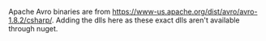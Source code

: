 Apache Avro binaries are from https://www-us.apache.org/dist/avro/avro-1.8.2/csharp/.
Adding the dlls here as these exact dlls aren't available through nuget.

